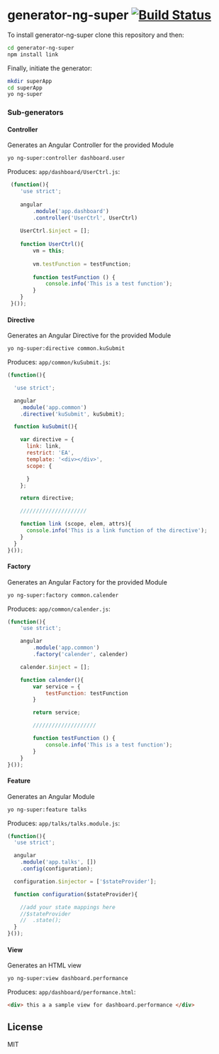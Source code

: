 # generator-ng-super [![Build Status](https://secure.travis-ci.org/umayr/generator-ng-super.png?branch=master)](https://travis-ci.org/umayr/generator-ng-super)

To install generator-ng-super clone this repository and then:

```bash
cd generator-ng-super
npm install link
```

Finally, initiate the generator:

```bash
mkdir superApp
cd superApp
yo ng-super
```

### Sub-generators

#### Controller

Generates an Angular Controller for the provided Module

```bash
yo ng-super:controller dashboard.user
```

Produces: ```app/dashboard/UserCtrl.js```:

```javascript
 (function(){
 	'use strict';
 
 	angular
 		.module('app.dashboard')
 		.controller('UserCtrl', UserCtrl)
 
 	UserCtrl.$inject = [];
 
 	function UserCtrl(){
 		vm = this;
 
 		vm.testFunction = testFunction;
 
 		function testFunction () {
 			console.info('This is a test function');
 		}
 	}
 }());
```

#### Directive

Generates an Angular Directive for the provided Module

```bash
yo ng-super:directive common.kuSubmit
```

Produces: ```app/common/kuSubmit.js```:

```javascript
(function(){

  'use strict';

  angular
    .module('app.common')
    .directive('kuSubmit', kuSubmit);

  function kuSubmit(){

    var directive = {
      link: link,
      restrict: 'EA',
      template: '<div></div>',
      scope: {

      }
    };

    return directive;

    /////////////////////

    function link (scope, elem, attrs){
      console.info('This is a link function of the directive');
    }
  }
}());
```

#### Factory

Generates an Angular Factory for the provided Module

```bash
yo ng-super:factory common.calender
```

Produces: ```app/common/calender.js```:

```javascript
(function(){
	'use strict';

	angular
		.module('app.common')
		.factory('calender', calender)

	calender.$inject = [];

	function calender(){
		var service = {
			testFunction: testFunction
		}

		return service;

		////////////////////

		function testFunction () {
			console.info('This is a test function');
		}
	}
}());
```

#### Feature

Generates an Angular Module

```bash
yo ng-super:feature talks
```

Produces: ```app/talks/talks.module.js```:

```javascript
(function(){
  'use strict';

  angular
    .module('app.talks', [])
    .config(configuration);

  configuration.$injector = ['$stateProvider'];

  function configuration($stateProvider){

    //add your state mappings here
    //$stateProvider
    //  .state();
  }
}());
```

#### View

Generates an HTML view

```bash
yo ng-super:view dashboard.performance
```

Produces: ```app/dashboard/performance.html```:

```html
<div> this a a sample view for dashboard.performance </div>
```

## License

MIT
